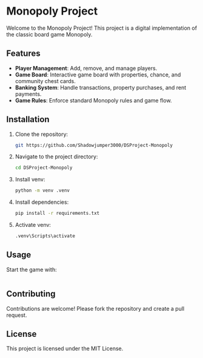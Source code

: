 # Monopoly Project

Welcome to the Monopoly Project! This project is a digital implementation of the classic board game Monopoly.

## Features

- **Player Management**: Add, remove, and manage players.
- **Game Board**: Interactive game board with properties, chance, and community chest cards.
- **Banking System**: Handle transactions, property purchases, and rent payments.
- **Game Rules**: Enforce standard Monopoly rules and game flow.

## Installation

1. Clone the repository:
    ```sh
    git https://github.com/Shadowjumper3000/DSProject-Monopoly
    ```
2. Navigate to the project directory:
    ```sh
    cd DSProject-Monopoly
    ```
3. Install venv:
    ```sh
    python -m venv .venv
    ```
4. Install dependencies:
    ```sh
    pip install -r requirements.txt
    ```
5. Activate venv:
    ```sh
    .venv\Scripts\activate
    ```

## Usage

Start the game with:
```sh
```

## Contributing

Contributions are welcome! Please fork the repository and create a pull request.

## License

This project is licensed under the MIT License.
